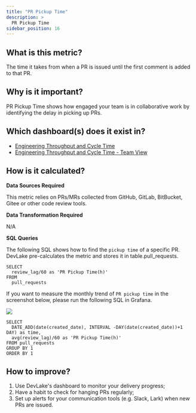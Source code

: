 ```yaml
---
title: "PR Pickup Time"
description: >
  PR Pickup Time
sidebar_position: 16
---
```


## What is this metric? 
The time it takes from when a PR is issued until the first comment is added to that PR. 

## Why is it important?
PR Pickup Time shows how engaged your team is in collaborative work by identifying the delay in picking up PRs. 

## Which dashboard(s) does it exist in?
- [Engineering Throughput and Cycle Time](../../../livedemo/EngineeringLeads/EngineeringThroughputAndCycleTime)
- [Engineering Throughput and Cycle Time - Team View](../../../livedemo/EngineeringLeads/EngineeringThroughputAndCycleTimeTeamView)


## How is it calculated?
<b>Data Sources Required</b>

This metric relies on PRs/MRs collected from GitHub, GitLab, BitBucket, Gitee or other code review tools.

<b>Data Transformation Required</b>

N/A

<b>SQL Queries</b>

The following SQL shows how to find the `pickup time` of a specific PR. DevLake pre-calculates the metric and stores it in table.pull_requests.

```
SELECT
  review_lag/60 as 'PR Pickup Time(h)'
FROM
  pull_requests
```


If you want to measure the monthly trend of `PR pickup time` in the screenshot below, please run the following SQL in Grafana. 

![](/img/Metrics/pr-pickup-time-monthly.png)

```
SELECT 
  DATE_ADD(date(created_date), INTERVAL -DAY(date(created_date))+1 DAY) as time,
  avg(review_lag)/60 as 'PR Pickup Time(h)'
FROM pull_requests
GROUP BY 1
ORDER BY 1
```


## How to improve?
1. Use DevLake's dashboard to monitor your delivery progress;
2. Have a habit to check for hanging PRs regularly;
3. Set up alerts for your communication tools (e.g. Slack, Lark) when new PRs are issued.
